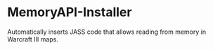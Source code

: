 # MemoryAPI-Installer
Automatically inserts JASS code that allows reading from memory in Warcraft III maps.
